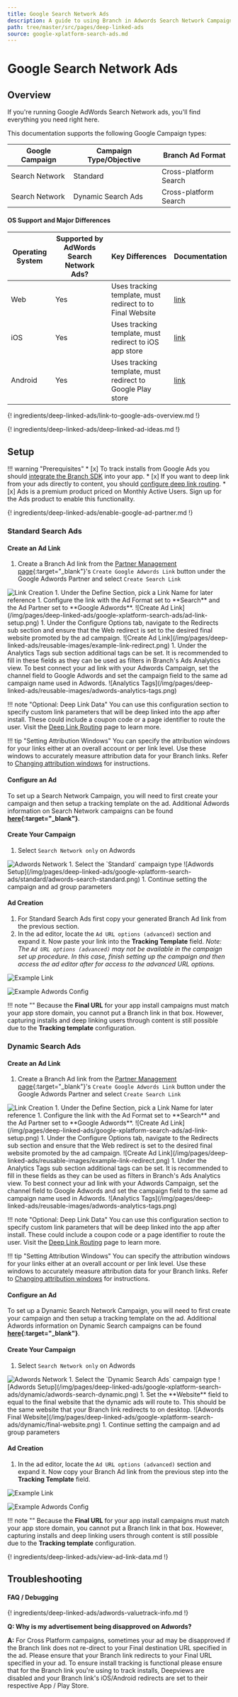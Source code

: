 ```yaml
---
title: Google Search Network Ads
description: A guide to using Branch in Adwords Search Network Campaigns.
path: tree/master/src/pages/deep-linked-ads
source: google-xplatform-search-ads.md
---
```

# Google Search Network Ads

## Overview

If you're running Google AdWords Search Network ads, you'll find everything you need right here.

This documentation supports the following Google Campaign types:

Google Campaign | Campaign Type/Objective | Branch Ad Format
--- | --- | ---
Search Network | Standard | Cross-platform Search
Search Network | Dynamic Search Ads | Cross-platform Search

#### OS Support and Major Differences

Operating System | Supported by AdWords Search Network Ads? | Key Differences | Documentation
--- | --- | --- | ---
Web | Yes | Uses tracking template, must redirect to to Final Website | [link](/pages/deep-linked-ads/google-xplatform-search-ads/#standard-search-ads)
iOS | Yes | Uses tracking template, must redirect to iOS app store | [link](/pages/deep-linked-ads/google-xplatform-search-ads/#standard-search-ads)
Android | Yes | Uses tracking template, must redirect to Google Play store | [link](/pages/deep-linked-ads/google-xplatform-search-ads/#standard-search-ads)

{! ingredients/deep-linked-ads/link-to-google-ads-overview.md !}

{! ingredients/deep-linked-ads/deep-linked-ad-ideas.md !}

## Setup

!!! warning "Prerequisites"
	* [x] To track installs from Google Ads you should [integrate the Branch SDK](TODO) into your app.
	* [x] If you want to deep link from your ads directly to content, you should [configure deep link routing](TODO).
	* [x] Ads is a premium product priced on Monthly Active Users. Sign up for the Ads product to enable this functionality.

{! ingredients/deep-linked-ads/enable-google-ad-partner.md !}

### Standard Search Ads

#### Create an Ad Link

1. Create a Branch Ad link from the [Partner Management page](https://dashboard.branch.io/ads/partner-management){:target="_blank"}'s `Create Google Adwords Link` button under the Google Adwords Partner and select `Create Search Link`
<img src="/img/pages/deep-linked-ads/reusable-images/create-link-search.png" alt="Link Creation" class="three-quarters center">
1. Under the Define Section, pick a Link Name for later reference
1. Configure the link with the Ad Format set to **Search** and the Ad Partner set to **Google Adwords**.
![Create Ad Link](/img/pages/deep-linked-ads/google-xplatform-search-ads/ad-link-setup.png)
1. Under the Configure Options tab, navigate to the Redirects sub section and ensure that the Web redirect is set to the desired final website promoted by the ad campaign.
![Create Ad Link](/img/pages/deep-linked-ads/reusable-images/example-link-redirect.png)
1. Under the Analytics Tags sub section additional tags can be set. It is recommended to fill in these fields as they can be used as filters in Branch's Ads Analytics view. To best connect your ad link with your Adwords Campaign, set the channel field to Google Adwords and set the campaign field to the same ad campaign name used in Adwords.
![Analytics Tags](/img/pages/deep-linked-ads/reusable-images/adwords-analytics-tags.png)

!!! note "Optional: Deep Link Data"
	You can use this configuration section to specify custom link parameters that will be deep linked into the app after install. These could include a coupon code or a page identifier to route the user. Visit the [Deep Link Routing](TODO) page to learn more.

!!! tip "Setting Attribution Windows"
	You can specify the attribution windows for your links either at an overall account or per link level. Use these windows to accurately measure attribution data for your Branch links. Refer to [Changing attribution windows](/pages/deep-linked-ads/branch-universal-ads/#change-attribution-windows) for instructions.

#### Configure an Ad

To set up a Search Network Campaign, you will need to first create your campaign and then setup a tracking template on the ad. Additional Adwords information on Search Network campaigns can be found **[here](https://support.google.com/adwords/answer/6340430?hl=en){:target="_blank"}**.

#### Create Your Campaign

1. Select `Search Network only` on Adwords
<img src="/img/pages/deep-linked-ads/reusable-images/adwords-search-network.png" alt="Adwords Network" class="half center">
1. Select the `Standard` campaign type
![Adwords Setup](/img/pages/deep-linked-ads/google-xplatform-search-ads/standard/adwords-search-standard.png)
1. Continue setting the campaign and ad group parameters

#### Ad Creation

1. For Standard Search Ads first copy your generated Branch Ad link from the previous section.
1. In the ad editor, locate the `Ad URL options (advanced)` section and expand it. Now paste your link into the **Tracking Template** field.
*Note: The `Ad URL options (advanced)` may not be available in the campaign set up procedure. In this case, finish setting up the campaign and then access the ad editor after for access to the advanced URL options.*

![Example Link](/img/pages/deep-linked-ads/google-xplatform-search-ads/full-branch-link.png)

![Example Adwords Config](/img/pages/deep-linked-ads/google-xplatform-search-ads/standard/adwords-configuration.png)

!!! note ""
	Because the **Final URL** for your app install campaigns must match your app store domain, you cannot put a Branch link in that box. However, capturing installs and deep linking users through content is still possible due to the **Tracking template** configuration.

### Dynamic Search Ads

#### Create an Ad Link

1. Create a Branch Ad link from the [Partner Management page](https://dashboard.branch.io/ads/partner-management){:target="_blank"}'s `Create Google Adwords Link` button under the Google Adwords Partner and select `Create Search Link`
<img src="/img/pages/deep-linked-ads/reusable-images/create-link-search.png" alt="Link Creation" class="three-quarters center">
1. Under the Define Section, pick a Link Name for later reference
1. Configure the link with the Ad Format set to **Search** and the Ad Partner set to **Google Adwords**.
![Create Ad Link](/img/pages/deep-linked-ads/google-xplatform-search-ads/ad-link-setup.png)
1. Under the Configure Options tab, navigate to the Redirects sub section and ensure that the Web redirect is set to the desired final website promoted by the ad campaign.
![Create Ad Link](/img/pages/deep-linked-ads/reusable-images/example-link-redirect.png)
1. Under the Analytics Tags sub section additional tags can be set. It is recommended to fill in these fields as they can be used as filters in Branch's Ads Analytics view. To best connect your ad link with your Adwords Campaign, set the channel field to Google Adwords and set the campaign field to the same ad campaign name used in Adwords.
![Analytics Tags](/img/pages/deep-linked-ads/reusable-images/adwords-analytics-tags.png)

!!! note "Optional: Deep Link Data"
	You can use this configuration section to specify custom link parameters that will be deep linked into the app after install. These could include a coupon code or a page identifier to route the user. Visit the [Deep Link Routing](TODO) page to learn more.

!!! tip "Setting Attribution Windows"
	You can specify the attribution windows for your links either at an overall account or per link level. Use these windows to accurately measure attribution data for your Branch links. Refer to [Changing attribution windows](/pages/deep-linked-ads/branch-universal-ads/#change-attribution-windows) for instructions.

#### Configure an Ad

To set up a Dynamic Search Network Campaign, you will need to first create your campaign and then setup a tracking template on the ad. Additional Adwords information on Dynamic Search campaigns can be found **[here](https://support.google.com/adwords/answer/2471185?hl=en){:target="_blank"}**.

#### Create Your Campaign

1. Select `Search Network only` on Adwords
<img src="/img/pages/deep-linked-ads/reusable-images/adwords-search-network.png" alt="Adwords Network" class="half center">
1. Select the `Dynamic Search Ads` campaign type
![Adwords Setup](/img/pages/deep-linked-ads/google-xplatform-search-ads/dynamic/adwords-search-dynamic.png)
1. Set the **Website** field to equal to the final website that the dynamic ads will route to. This should be the same website that your Branch link redirects to on desktop.
![Adwords Final Website](/img/pages/deep-linked-ads/google-xplatform-search-ads/dynamic/final-website.png)
1. Continue setting the campaign and ad group parameters

#### Ad Creation

1. In the ad editor, locate the `Ad URL options (advanced)` section and expand it. Now copy your Branch Ad link from the previous step into the **Tracking Template** field.

![Example Link](/img/pages/deep-linked-ads/google-xplatform-search-ads/full-branch-link.png)

![Example Adwords Config](/img/pages/deep-linked-ads/google-xplatform-search-ads/dynamic/adwords-configuration.png)

!!! note ""
	Because the **Final URL** for your app install campaigns must match your app store domain, you cannot put a Branch link in that box. However, capturing installs and deep linking users through content is still possible due to the **Tracking template** configuration.

{! ingredients/deep-linked-ads/view-ad-link-data.md !}

## Troubleshooting

#### FAQ / Debugging

{! ingredients/deep-linked-ads/adwords-valuetrack-info.md !}

**Q: Why is my advertisement being disapproved on Adwords?**

**A:** For Cross Platform campaigns, sometimes your ad may be disapproved if the Branch link does not re-direct to your Final destination URL specified in the ad. Please ensure that your Branch link redirects to your Final URL specified in your ad. To ensure install tracking is functional please ensure that for the Branch link you're using to track installs, Deepviews are disabled and your Branch link's iOS/Android redirects are set to their respective App / Play Store.
